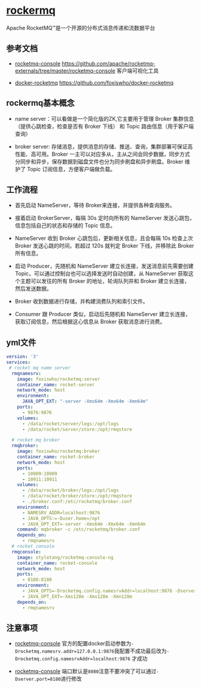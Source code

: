# [rockermq](https://github.com/apache/rocketmq/)

Apache RocketMQ™是一个开源的分布式消息传递和流数据平台

## 参考文档

* [rocketmq-console](https://github.com/apache/rocketmq-externals/tree/master/rocketmq-console) https://github.com/apache/rocketmq-externals/tree/master/rocketmq-console 客户端可视化工具

* [docker-rocketmq](https://github.com/foxiswho/docker-rocketmq) https://github.com/foxiswho/docker-rocketmq

## rockermq基本概念

* name server：可以看做是一个简化版的ZK,它主要用于管理 Broker 集群信息（提供心跳检查，检查是否有 Broker 下线） 和 Topic 路由信息（用于客户端查询）

* broker server: 存储消息，提供消息的存储、推送、查询，集群部署可保证高性能、高可用。Broker 一主可以对应多从，主从之间会同步数据，同步方式分同步和异步，保存数据到磁盘文件也分为同步刷盘和异步刷盘。Broker 维护了 Topic 订阅信息，方便客户端做负载。


## 工作流程

* 首先启动 NameServer，等待 Broker来连接，并提供各种查询服务。

* 接着启动 BrokerServer，每隔 30s 定时向所有的 NameServer 发送心跳包，信息包括自己的状态和存储的 Topic 信息。

* NameServer 收到 Broker 心跳包后，更新相关信息，且会每隔 10s 检查上次 Broker 发送心跳的时间，若超过 120s 就判定 Broker 下线，并移除此 Broker 所有信息。

* 启动 Producer，先随机和 NameServer 建立长连接，发送消息前先需要创建 Topic，可以通过控制台也可以选择发送时自动创建，从 NameServer 获取这个主题可以发往的所有 Broker 的地址，轮询队列并和 Broker 建立长连接，然后发送数据。

* Broker 收到数据进行存储，并构建消费队列和索引文件。

* Consumer 跟 Producer 类似，启动后先随机和 NameServer 建立长连接，获取订阅信息，然后根据这心信息从 Broker 获取消息进行消费。

## yml文件

``` yaml
version: '3'
services:
 # rocket mq name server
  rmqnamesrv:
    image: foxiswho/rocketmq:server
    container_name: rocket-server
    network_mode: host
    environment:
      JAVA_OPT_EXT: "-server -Xms64m -Xmx64m -Xmn64m"
    ports:
      - 9876:9876
    volumes:
      - /data/rocket/server/logs:/opt/logs
      - /data/rocket/server/store:/opt/rmqstore

  # rocket mq broker
  rmqbroker:
    image: foxiswho/rocketmq:broker
    container_name: rocket-broker
    network_mode: host
    ports:
      - 10909:10909
      - 10911:10911
    volumes:
      - /data/rocket/broker/logs:/opt/logs
      - /data/rocket/broker/store:/opt/rmqstore
      - ./broker.conf:/etc/rocketmq/broker.conf
    environment:
      - NAMESRV_ADDR=localhost:9876
      - JAVA_OPTS:=-Duser.home=/opt
      - JAVA_OPT_EXT=-server -Xms64m -Xmx64m -Xmn64m
    command: mqbroker -c /etc/rocketmq/broker.conf
    depends_on:
      - rmqnamesrv
  # rocket console
  rmqconsole:
    image: styletang/rocketmq-console-ng
    container_name: rocket-console
    network_mode: host
    ports:
      - 8180:8180
    environment:
      - JAVA_OPTS=-Drocketmq.config.namesrvAddr=localhost:9876 -Dserver.port=8180 -Drocketmq.config.isVIPChannel=false
      - JAVA_OPT_EXT=-Xms128m -Xmx128m -Xmn128m
    depends_on:
      - rmqnamesrv
````

## 注意事项

* [rocketmq-console](https://github.com/apache/rocketmq-externals/tree/master/rocketmq-console) 官方的配置docker启动参数为`-Drocketmq.namesrv.addr=127.0.0.1:9876`我配置不成功最后改为`-Drocketmq.config.namesrvAddr=localhost:9876` 才成功

* [rocketmq-console](https://github.com/apache/rocketmq-externals/tree/master/rocketmq-console) 端口默认是`8080`注意不要冲突了可以通过`-Dserver.port=8180`进行修改